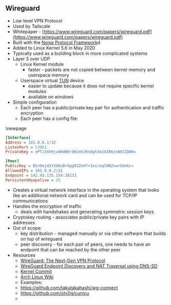 ## Wireguard

* Low level VPN Protocol
* Used by Tailscale
* Whitepaper - [https://www.wireguard.com/papers/wireguard.pdf](https://www.wireguard.com/papers/wireguard.pdf)
* Built with the [Noise Protocol Framework](02022-noise.md)d
* Added to Linux Kernel 5.6 in May 2020
* Typically used as a building block in more complicated systems
* Layer 3 over UDP
    * Linux Kernel module
        * faster - packets are not copied between kernel memory and userspace memory
    * Userspace virtual [TUN](02021-internet-protocol) device
        * easier to update because it does not require specific kernel modules
        * available on windows
* Simple configuration
    * Each peer has a public/private key pair for authentication and traffic encryption
    * Each peer has a config file:

\newpage

```ini
[Interface]
Address = 101.0.0.1/32
ListenPort = 53063
PrivateKey = ePTiXXhHjvAHdWUr8Bimk30n0gh3m241RAzsN0JZDW0=

[Peer]
PublicKey = BSn0ejd1Y3bKuD+Xpg0ZZeOf+Ies/oql0NZxw+SOmkc=
AllowedIPs = 101.0.0.2/32
Endpoint = 142.93.135.154:38133
PersistentKeepalive = 25
```

* Creates a virtual network interface in the operating system that looks like an additional network card and can be used for TCP/IP communications
* Handles the encryption of traffic
    * deals with handshakes and generating symmetric session keys
* Cryptokey routing - associates public/private key pairs with IP addresses
* Out of scope:
    * key distribution - managed manually or via other software that builds on top of wireguard
    * peer discovery - for each pair of peers, one needs to have an endpoint that can be reached by the other peer
* Resources
    * [WireGuard: The Next-Gen VPN Protocol](https://blogs.keysight.com/blogs/tech/nwvs.entry.html/2022/09/22/wireguard_the_next-genvpnprotocol-OcEz.html)
    * [WireGuard Endpoint Discovery and NAT Traversal using DNS-SD](https://www.jordanwhited.com/posts/wireguard-endpoint-discovery-nat-traversal/)
    * [Kernel Commit](https://git.kernel.org/pub/scm/linux/kernel/git/torvalds/linux.git/commit/?id=e7096c131e5161fa3b8e52a650d7719d2857adfd)
    * [Arch Linux Wiki](https://wiki.archlinux.org/title/WireGuard)
    * Examples:
    * https://github.com/takutakahashi/wg-connect
    * https://github.com/stv0g/cunicu
    * 